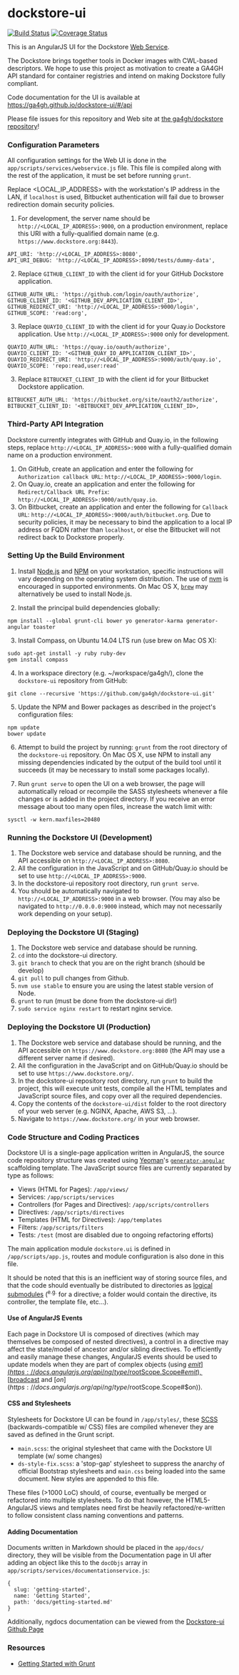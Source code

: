 # dockstore-ui
[![Build Status](https://travis-ci.org/ga4gh/dockstore-ui.svg?branch=develop)](https://travis-ci.org/ga4gh/dockstore-ui)
[![Coverage Status](https://coveralls.io/repos/github/ga4gh/dockstore-ui/badge.svg?branch=develop)](https://coveralls.io/github/ga4gh/dockstore-ui?branch=develop)

This is an AngularJS UI for the Dockstore [Web Service](https://github.com/ga4gh/dockstore).

The Dockstore brings together tools in Docker images with CWL-based descriptors.  We hope to use this project as motivation to create a GA4GH API standard for container registries and intend on making Dockstore fully compliant.

Code documentation for the UI is available at https://ga4gh.github.io/dockstore-ui/#/api

Please file issues for this repository and Web site at [the ga4gh/dockstore repository](https://github.com/ga4gh/dockstore/issues)!

### Configuration Parameters

All configuration settings for the Web UI is done in the `app/scripts/services/webservice.js` file. This file is compiled along with the rest of the application, it must be set before running `grunt`.

Replace <LOCAL_IP_ADDRESS> with the workstation's IP address in the LAN, if `localhost` is used, Bitbucket authentication will fail due to browser redirection domain security policies.

1. For development, the server name should be `http://<LOCAL_IP_ADDRESS>:9000`, on a production environment, replace this URI with a fully-qualified domain name (e.g. `https://www.dockstore.org:8443`).
  ```
  API_URI: 'http://<LOCAL_IP_ADDRESS>:8080',
  API_URI_DEBUG: 'http://<LOCAL_IP_ADDRESS>:8090/tests/dummy-data',
  ```

2. Replace `GITHUB_CLIENT_ID` with the client id for your GitHub Dockstore application.
  ```
  GITHUB_AUTH_URL: 'https://github.com/login/oauth/authorize',
  GITHUB_CLIENT_ID: '<GITHUB_DEV_APPLICATION_CLIENT_ID>',
  GITHUB_REDIRECT_URI: 'http://<LOCAL_IP_ADDRESS>:9000/login',
  GITHUB_SCOPE: 'read:org',
  ```

3. Replace `QUAYIO_CLIENT_ID` with the client id for your Quay.io Dockstore application. Use `http://<LOCAL_IP_ADDRESS>:9000` only for development.
  ```
  QUAYIO_AUTH_URL: 'https://quay.io/oauth/authorize',
  QUAYIO_CLIENT_ID: '<GITHUB_QUAY_IO_APPLICATION_CLIENT_ID>',
  QUAYIO_REDIRECT_URI: 'http://<LOCAL_IP_ADDRESS>:9000/auth/quay.io',
  QUAYIO_SCOPE: 'repo:read,user:read'
  ```

3. Replace `BITBUCKET_CLIENT_ID` with the client id for your Bitbucket Dockstore application.
  ```
  BITBUCKET_AUTH_URL: 'https://bitbucket.org/site/oauth2/authorize',
  BITBUCKET_CLIENT_ID: '<BITBUCKET_DEV_APPLICATION_CLIENT_ID>,
  ```

### Third-Party API Integration

Dockstore currently integrates with GitHub and Quay.io, in the following steps, replace `http://<LOCAL_IP_ADDRESS>:9000` with a fully-qualified domain name on a production environment.

1. On GitHub, create an application and enter the following for `Authorization callback URL`: `http://<LOCAL_IP_ADDRESS>:9000/login`.
2. On Quay.io, create an application and enter the following for `Redirect/Callback URL Prefix`: `http://<LOCAL_IP_ADDRESS>:9000/auth/quay.io`.
3. On Bitbucket, create an application and enter the following for `Callback URL`: `http://<LOCAL_IP_ADDRESS>:9000/auth/bitbucket.org`. Due to security policies, it may be necessary to bind the application to a local IP address or FQDN rather than `localhost`, or else the Bitbucket will not redirect back to Dockstore properly.

### Setting Up the Build Environment

1. Install [Node.js](https://nodejs.org/en/) and [NPM](https://www.npmjs.com/) on your workstation, specific instructions will vary depending on the operating system distribution. The use of [nvm](https://github.com/creationix/nvm) is encouraged in supported environments. On Mac OS X, [`brew`](http://brew.sh/) may alternatively be used to install Node.js.

2. Install the principal build dependencies globally:

  ```
  npm install --global grunt-cli bower yo generator-karma generator-angular toaster
  ```

3. Install Compass, on Ubuntu 14.04 LTS run (use brew on Mac OS X):

  ```
  sudo apt-get install -y ruby ruby-dev
  gem install compass
  ```

4. In a workspace directory (e.g. ~/workspace/ga4gh/), clone the `dockstore-ui` repository from GitHub:

  ```
  git clone --recursive 'https://github.com/ga4gh/dockstore-ui.git'
  ```

5. Update the NPM and Bower packages as described in the project's configuration files:

  ```
  npm update
  bower update
  ```

6. Attempt to build the project by running: `grunt` from the root directory of the `dockstore-ui` repository. On Mac OS X, use NPM to install any missing dependencies indicated by the output of the build tool until it succeeds (it may be necessary to install some packages locally).

7. Run `grunt serve` to open the UI on a web browser, the page will automatically reload or recompile the SASS stylesheets whenever a file changes or is added in the project directory. If you receive an error message about too many open files, increase the watch limit with:

  ```
  sysctl -w kern.maxfiles=20480
  ```

### Running the Dockstore UI (Development)

1. The Dockstore web service and database should be running, and the API accessible on `http://<LOCAL_IP_ADDRESS>:8080`.
2. All the configuration in the JavaScript and on GitHub/Quay.io should be set to use `http://<LOCAL_IP_ADDRESS>:9000`.
3. In the dockstore-ui repository root directory, run `grunt serve`.
4. You should be automatically navigated to `http://<LOCAL_IP_ADDRESS>:9000` in a web browser. (You may also be navigated to `http://0.0.0.0:9000` instead, which may not necessarily work depending on your setup). 

### Deploying the Dockstore UI (Staging)
1. The Dockstore web service and database should be running.
2. `cd` into the dockstore-ui directory.
3. `git branch` to check that you are on the right branch (should be develop)
4. `git pull` to pull changes from Github.
5. `nvm use stable` to ensure you are using the latest stable version of Node.
6. `grunt` to run (must be done from the dockstore-ui dir!)
7. `sudo service nginx restart` to restart nginx service.

### Deploying the Dockstore UI (Production)
1. The Dockstore web service and database should be running, and the API accessible on `https://www.dockstore.org:8080` (the API may use a different server name if desired).
2. All the configuration in the JavaScript and on GitHub/Quay.io should be set to use `https://www.dockstore.org/`.
3. In the dockstore-ui repository root directory, run `grunt` to build the project, this will execute unit tests, compile all the HTML templates and JavaScript source files, and copy over all the required dependencies.
4. Copy the contents of the `dockstore-ui/dist` folder to the root directory of your web server (e.g. NGINX, Apache, AWS S3, ...).
5. Navigate to `https://www.dockstore.org/` in your web browser.

### Code Structure and Coding Practices

Dockstore UI is a single-page application written in AngularJS, the source code repository structure was created using [Yeoman](http://yeoman.io/)'s [`generator-angular`](https://github.com/yeoman/generator-angular) scaffolding template. The JavaScript source files are currently separated by type as follows:

* Views (HTML for Pages): `/app/views/`
* Services: `/app/scripts/services`
* Controllers (for Pages and Directives): `/app/scripts/controllers`
* Directives: `/app/scripts/directives`
* Templates (HTML for Directives): `/app/templates`
* Filters: `/app/scripts/filters`
* Tests: `/test` (most are disabled due to ongoing refactoring efforts)

The main application module `dockstore.ui` is defined in `/app/scripts/app.js`, routes and module configuration is also done in this file.

It should be noted that this is an inefficient way of storing source files, and that the code should eventually be distributed to directories as [logical submodules](https://scotch.io/tutorials/angularjs-best-practices-directory-structure) (<sup>e.g.</sup> for a directive; a folder would contain the directive, its controller, the template file, etc...).

#### Use of AngularJS Events

Each page in Dockstore UI is composed of directives (which may themselves be composed of nested directives), a control in a directive may affect the state/model of ancestor and/or sibling directives. To efficiently and easily manage these changes, AngularJS events should be used to update models when they are part of complex objects (using [$emit](https://docs.angularjs.org/api/ng/type/$rootScope.Scope#$emit), [$broadcast](https://docs.angularjs.org/api/ng/type/$rootScope.Scope#$broadcast) and [$on](https://docs.angularjs.org/api/ng/type/$rootScope.Scope#$on)).

#### CSS and Stylesheets

Stylesheets for Dockstore UI can be found in `/app/styles/`, these [SCSS](http://sass-lang.com/) (backwards-compatible w/ CSS) files are compiled whenever they are saved as defined in the Grunt script.

* `main.scss`: the original stylesheet that came with the Dockstore UI template (w/ some changes)
* `ds-style-fix.scss`: a 'stop-gap' stylesheet to suppress the anarchy of official Bootstrap stylesheets and `main.css` being loaded into the same document. New styles are appended to this file.

These files (>1000 LoC) should, of course, eventually be merged or refactored into multiple stylesheets. To do that however, the HTML5-AngularJS views and templates need first be heavily refactored/re-written to follow consistent class naming conventions and patterns.

#### Adding Documentation

Documents written in Markdown should be placed in the `app/docs/` directory, they will be visible from the Documentation page in UI after adding an object like this to the `docObjs` array in `app/scripts/services/documentationservice.js`:
```
{
  slug: 'getting-started',
  name: 'Getting Started',
  path: 'docs/getting-started.md'
}
```
Additionally, ngdocs documentation can be viewed from the [Dockstore-ui Github Page](https://ga4gh.github.io/dockstore-ui)

### Resources

+ [Getting Started with Grunt](http://blog.teamtreehouse.com/getting-started-with-grunt)
